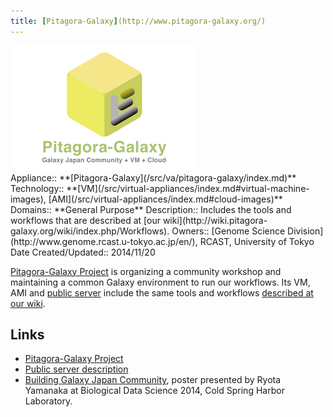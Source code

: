```yaml
---
title: [Pitagora-Galaxy](http://www.pitagora-galaxy.org/)
---
```

<div class='center'>
<a href='http://www.pitagora-galaxy.org/'><img src="/src/public-galaxy-servers/Pitagora.png" alt="Pitagora-Galaxy" /></a>
</div>





<div class='dictbox'>
 Appliance:: **[Pitagora-Galaxy](/src/va/pitagora-galaxy/index.md)**
 Technology:: **[VM](/src/virtual-appliances/index.md#virtual-machine-images), [AMI](/src/virtual-appliances/index.md#cloud-images)**
 Domains:: **General Purpose** 
 Description:: Includes the tools and workflows that are described at [our wiki](http://wiki.pitagora-galaxy.org/wiki/index.php/Workflows).
 Owners:: [Genome Science Division](http://www.genome.rcast.u-tokyo.ac.jp/en/), RCAST, University of Tokyo
 Date Created/Updated:: 2014/11/20
</div>

[Pitagora-Galaxy Project](http://www.pitagora-galaxy.org/) is organizing a community workshop and maintaining a common Galaxy environment to run our workflows. Its VM, AMI and [public server](http://try.pitagora-galaxy.org/galaxy/) include the same tools and workflows [described at our wiki](http://wiki.pitagora-galaxy.org/wiki/index.php/Workflows).

## Links

* [Pitagora-Galaxy Project](http://www.pitagora-galaxy.org/about_en)
* [Public server description](/src/public-galaxy-servers/index.md#pitagora-galaxy)
* [Building Galaxy Japan Community](PLACEHOLDER_ATTACHMENT_URL/src/documents/posters/2014PitagoraYanamaka.pdf), poster presented by Ryota	Yamanaka at Biological Data Science 2014, Cold Spring Harbor Laboratory.
